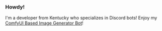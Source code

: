 ### Howdy!
I'm a developer from Kentucky who specializes in Discord bots! Enjoy my [ComfyUI Based Image Generator Bot](https://github.com/HeyItsJustFelix/ComfyDiscordBot)!

<!--
**HeyItsJustFelix/HeyItsJustFelix** is a ✨ _special_ ✨ repository because its `README.md` (this file) appears on your GitHub profile.

Here are some ideas to get you started:

- 🔭 I’m currently working on ...
- 🌱 I’m currently learning ...
- 👯 I’m looking to collaborate on ...
- 🤔 I’m looking for help with ...
- 💬 Ask me about ...
- 📫 How to reach me: ...
- 😄 Pronouns: ...
- ⚡ Fun fact: ...
-->
